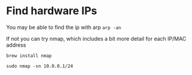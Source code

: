 # Find hardware IPs

You may be able to find the ip with arp
`arp -an`

If not you can try nmap, which includes a bit more detail for each IP/MAC address

`brew install nmap`

`sudo nmap -sn 10.0.0.1/24`
